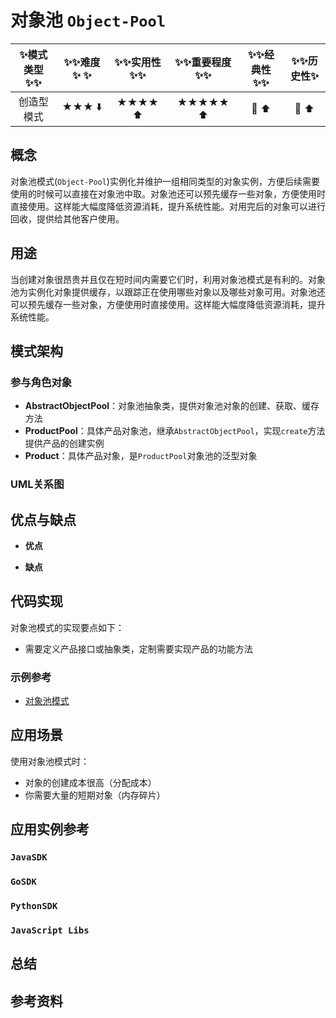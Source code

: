 # 对象池 `Object-Pool`

| :sparkles:模式类型:sparkles::sparkles:|:sparkles::sparkles:难度:sparkles:  :sparkles: | :sparkles::sparkles:实用性:sparkles::sparkles: | :sparkles::sparkles:重要程度:sparkles::sparkles: |  :sparkles::sparkles:经典性:sparkles::sparkles: | :sparkles::sparkles:历史性:sparkles: |
| :----------------------------------------: | :-----------------------------------------------: | :-------------------------------------------------: | :----------------------------------------------------: | :--------------------------------------------------: | :--------------------------------------: |
|                   创造型模式                         |                ★★★ :arrow_down:                 |                  ★★★★ :arrow_up:                   |                    ★★★★★ :arrow_up:                    |              :green_heart:  :arrow_up:               |        :green_heart:  :arrow_up:         |

## 概念
对象池模式(`Object-Pool`)实例化并维护一组相同类型的对象实例，方便后续需要使用的时候可以直接在对象池中取。对象池还可以预先缓存一些对象，方便使用时直接使用。这样能大幅度降低资源消耗，提升系统性能。对用完后的对象可以进行回收，提供给其他客户使用。

## 用途
当创建对象很昂贵并且仅在短时间内需要它们时，利用对象池模式是有利的。对象池为实例化对象提供缓存，以跟踪正在使用哪些对象以及哪些对象可用。对象池还可以预先缓存一些对象，方便使用时直接使用。这样能大幅度降低资源消耗，提升系统性能。


## 模式架构



### 参与角色对象
+ **AbstractObjectPool**：对象池抽象类，提供对象池对象的创建、获取、缓存方法
+ **ProductPool**：具体产品对象池，继承`AbstractObjectPool`，实现`create`方法提供产品的创建实例
+ **Product**：具体产品对象，是`ProductPool`对象池的泛型对象


### UML关系图



## 优点与缺点
+ **优点**
	
+ **缺点**

## 代码实现
对象池模式的实现要点如下：
+ 需要定义产品接口或抽象类，定制需要实现产品的功能方法

### 示例参考
+ [对象池模式](./java/io/github/hooj0/objectpool/)


## 应用场景
使用对象池模式时：
+ 对象的创建成本很高（分配成本）
+ 你需要大量的短期对象（内存碎片）


## 应用实例参考

### `JavaSDK` 

### `GoSDK`

### `PythonSDK`

### `JavaScript Libs`



## 总结



## 参考资料





